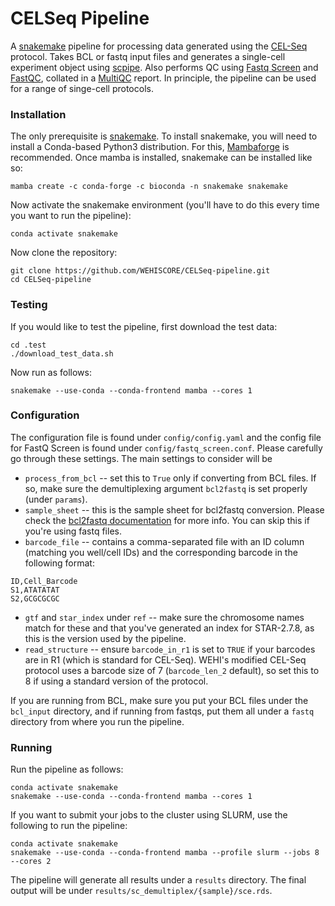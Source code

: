 # CELSeq Pipeline

A [snakemake](https://snakemake.readthedocs.io) pipeline for processing data generated using the [CEL-Seq](https://www.sciencedirect.com/science/article/pii/S2211124712002288) protocol. Takes BCL or fastq input files and generates a single-cell experiment object using [scpipe](https://github.com/LuyiTian/scPipe). Also performs QC using [Fastq Screen](https://www.bioinformatics.babraham.ac.uk/projects/fastq_screen/) and [FastQC](https://www.bioinformatics.babraham.ac.uk/projects/fastqc/), collated in a [MultiQC](https://multiqc.info/) report. In principle, the pipeline can be used for a range of singe-cell protocols.

### Installation ###

The only prerequisite is [snakemake](https://snakemake.readthedocs.io/en/stable/getting_started/installation.html). To install snakemake, you will need to install a Conda-based Python3 distribution. For this, [Mambaforge](https://github.com/conda-forge/miniforge#mambaforge) is recommended. Once mamba is installed, snakemake can be installed like so:

```
mamba create -c conda-forge -c bioconda -n snakemake snakemake
```

Now activate the snakemake environment (you'll have to do this every time you want to run the pipeline):

```
conda activate snakemake
```

Now clone the repository:

```
git clone https://github.com/WEHISCORE/CELSeq-pipeline.git
cd CELSeq-pipeline
```

### Testing ###

If you would like to test the pipeline, first download the test data:

```
cd .test
./download_test_data.sh
```

Now run as follows:

```
snakemake --use-conda --conda-frontend mamba --cores 1
```

### Configuration ###

The configuration file is found under `config/config.yaml` and the config file for FastQ Screen is found under `config/fastq_screen.conf`. Please carefully go through these settings. The main settings to consider will be

- `process_from_bcl` -- set this to `True` only if converting from BCL files. If so, make sure the demultiplexing argument `bcl2fastq` is set properly (under `params`).
- `sample_sheet` -- this is the sample sheet for bcl2fastq conversion. Please check the [bcl2fastq documentation](https://sapac.support.illumina.com/content/dam/illumina-support/documents/documentation/software_documentation/bcl2fastq/bcl2fastq_letterbooklet_15038058brpmi.pdf) for more info. You can skip this if you're using fastq files.
- `barcode_file` -- contains a comma-separated file with an ID column (matching you well/cell IDs) and the corresponding barcode in the following format:
```
ID,Cell_Barcode
S1,ATATATAT
S2,GCGCGCGC
```
- `gtf` and `star_index` under `ref` -- make sure the chromosome names match for these and that you've generated an index for STAR-2.7.8, as this is the version used by the pipeline.
- `read_structure` -- ensure `barcode_in_r1` is set to `TRUE` if your barcodes are in R1 (which is standard for CEL-Seq). WEHI's modified CEL-Seq protocol uses a barcode size of 7 (`barcode_len_2` default), so set this to 8 if using a standard version of the protocol.

If you are running from BCL, make sure you put your BCL files under the `bcl_input` directory, and if running from fastqs, put them all under a `fastq` directory from where you run the pipeline.

### Running ###

Run the pipeline as follows:

```
conda activate snakemake
snakemake --use-conda --conda-frontend mamba --cores 1
```

If you want to submit your jobs to the cluster using SLURM, use the following to run the pipeline:

```
conda activate snakemake
snakemake --use-conda --conda-frontend mamba --profile slurm --jobs 8 --cores 2
```

The pipeline will generate all results under a `results` directory. The final output will be under `results/sc_demultiplex/{sample}/sce.rds`. 
